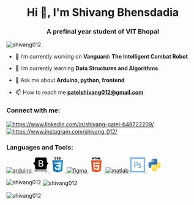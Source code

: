 <h1 align="center">Hi 👋, I'm Shivang Bhensdadia</h1>
<h3 align="center">A prefinal year student of VIT Bhopal</h3>

<p align="left"> <img src="https://komarev.com/ghpvc/?username=shivang012&label=Profile%20views&color=0e75b6&style=flat" alt="shivang012" /> </p>

- 🔭 I’m currently working on **Vanguard: The Intelligent Combat Robot**

- 🌱 I’m currently learning **Data Structures and Algorithms**

- 💬 Ask me about **Arduino, python, frontend**

- 📫 How to reach me **patelshivang012@gmail.com**

<h3 align="left">Connect with me:</h3>
<p align="left">
<a href="https://linkedin.com/in/https://www.linkedin.com/in/shivang-patel-b48722209/" target="blank"><img align="center" src="https://raw.githubusercontent.com/rahuldkjain/github-profile-readme-generator/master/src/images/icons/Social/linked-in-alt.svg" alt="https://www.linkedin.com/in/shivang-patel-b48722209/" height="30" width="40" /></a>
<a href="https://instagram.com/https://www.instagram.com/shivang_012/" target="blank"><img align="center" src="https://raw.githubusercontent.com/rahuldkjain/github-profile-readme-generator/master/src/images/icons/Social/instagram.svg" alt="https://www.instagram.com/shivang_012/" height="30" width="40" /></a>
</p>

<h3 align="left">Languages and Tools:</h3>
<p align="left"> <a href="https://www.arduino.cc/" target="_blank" rel="noreferrer"> <img src="https://cdn.worldvectorlogo.com/logos/arduino-1.svg" alt="arduino" width="40" height="40"/> </a> <a href="https://getbootstrap.com" target="_blank" rel="noreferrer"> <img src="https://raw.githubusercontent.com/devicons/devicon/master/icons/bootstrap/bootstrap-plain-wordmark.svg" alt="bootstrap" width="40" height="40"/> </a> <a href="https://www.w3schools.com/css/" target="_blank" rel="noreferrer"> <img src="https://raw.githubusercontent.com/devicons/devicon/master/icons/css3/css3-original-wordmark.svg" alt="css3" width="40" height="40"/> </a> <a href="https://www.figma.com/" target="_blank" rel="noreferrer"> <img src="https://www.vectorlogo.zone/logos/figma/figma-icon.svg" alt="figma" width="40" height="40"/> </a> <a href="https://www.w3.org/html/" target="_blank" rel="noreferrer"> <img src="https://raw.githubusercontent.com/devicons/devicon/master/icons/html5/html5-original-wordmark.svg" alt="html5" width="40" height="40"/> </a> <a href="https://www.mathworks.com/" target="_blank" rel="noreferrer"> <img src="https://upload.wikimedia.org/wikipedia/commons/2/21/Matlab_Logo.png" alt="matlab" width="40" height="40"/> </a> <a href="https://www.photoshop.com/en" target="_blank" rel="noreferrer"> <img src="https://raw.githubusercontent.com/devicons/devicon/master/icons/photoshop/photoshop-line.svg" alt="photoshop" width="40" height="40"/> </a> <a href="https://www.python.org" target="_blank" rel="noreferrer"> <img src="https://raw.githubusercontent.com/devicons/devicon/master/icons/python/python-original.svg" alt="python" width="40" height="40"/> </a> </p>

<p><img align="left" src="https://github-readme-stats.vercel.app/api/top-langs?username=shivang012&show_icons=true&locale=en&layout=compact" alt="shivang012" /></p>

<p>&nbsp;<img align="center" src="https://github-readme-stats.vercel.app/api?username=shivang012&show_icons=true&locale=en" alt="shivang012" /></p>

<p><img align="center" src="https://github-readme-streak-stats.herokuapp.com/?user=shivang012&" alt="shivang012" /></p>
